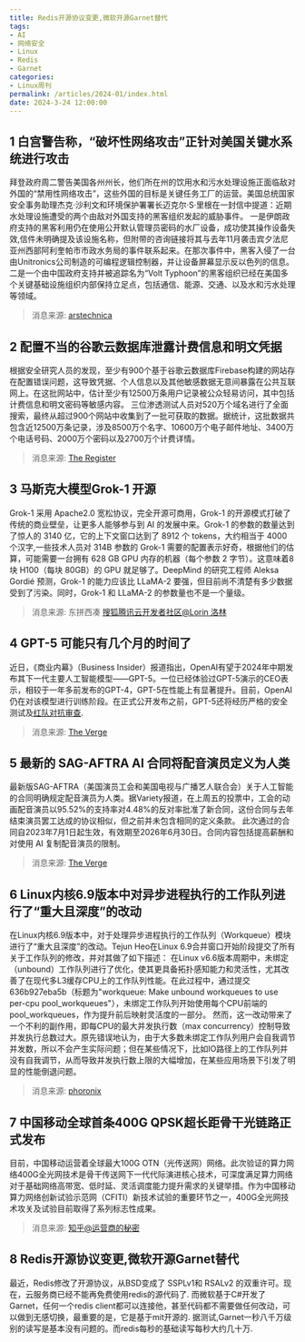 ```yaml
---
title: Redis开源协议变更,微软开源Garnet替代
tags: 
- AI
- 网络安全
- Linux
- Redis 
- Garnet
categories: 
- Linux周刊
permalink: /articles/2024-01/index.html
date: 2024-3-24 12:00:00
---
```




<!-- more -->

## 1 白宫警告称，“破坏性网络攻击”正针对美国关键水系统进行攻击
拜登政府周二警告美国各州州长，他们所在州的饮用水和污水处理设施正面临敌对外国的“禁用性网络攻击”，这些外国的目标是关键任务工厂的运营。美国总统国家安全事务助理杰克·沙利文和环境保护署署长迈克尔·S·里根在一封信中提道：近期水处理设施遭受的两个由敌对外国支持的黑客组织发起的威胁事件。
一是伊朗政府支持的黑客利用仍在使用公开默认管理员密码的水厂设备，成功使其操作设备失效,信件未明确提及该设施名称，但附带的咨询链接将其与去年11月袭击宾夕法尼亚州西部阿利奎帕市市政水务局的事件联系起来。在那次事件中，黑客入侵了一台由Unitronics公司制造的可编程逻辑控制器，并让设备屏幕显示反以色列的信息。   
二是一个由中国政府支持并被追踪名为“Volt Typhoon”的黑客组织已经在美国多个关键基础设施组织内部保持立足点，包括通信、能源、交通、以及水和污水处理等领域。
> 消息来源: [arstechnica](https://arstechnica.com/security/2024/03/critical-us-water-systems-face-disabling-cyberattacks-white-house-warns/)


## 2 配置不当的谷歌云数据库泄露计费信息和明文凭据
根据安全研究人员的发现，至少有900个基于谷歌云数据库Firebase构建的网站存在配置错误问题，这导致凭据、个人信息以及其他敏感数据无意间暴露在公共互联网上。在这批网站中，估计至少有12500万条用户记录被公众轻易访问，其中包括计费信息和明文密码等敏感内容。
三位渗透测试人员对520万个域名进行了全面搜索，最终从超过900个网站中收集到了一批可获取的数据。据统计，这批数据共包含近12500万条记录，涉及8500万个名字、10600万个电子邮件地址、3400万个电话号码、2000万个密码以及2700万个计费详情。
> 消息来源: [The Register](https://www.theregister.com/2024/03/18/google_firebase_cloud_security/)


## 3 马斯克大模型Grok-1 开源
Grok-1 采用 Apache2.0 宽松协议，完全开源可商用，Grok-1 的开源模式打破了传统的商业壁垒，让更多人能够参与到 AI 的发展中来。Grok-1 的参数的数量达到了惊人的 3140 亿，它的上下文窗口达到了 8912 个 tokens，大约相当于 4000 个汉字,一些技术人员对 314B 参数的 Grok-1 需要的配置表示好奇，根据他们的估算，可能需要一台拥有 628 GB GPU 内存的机器（每个参数 2 字节）。这意味着8块 H100（每块 80GB）的 GPU 就足够了。DeepMind 的研究工程师 Aleksa Gordié 预测，Grok-1 的能力应该比 LLaMA-2 要强，但目前尚不清楚有多少数据受到了污染。同时，Grok-1 和 LLaMA-2 的参数量也不是一个量级。
> 消息来源: 东拼西凑 [搜狐](https://www.sohu.com/a/764930113_639898)[腾讯云开发者社区@Lorin 洛林](https://cloud.tencent.com/developer/article/2397462)


## 4 GPT-5 可能只有几个月的时间了
近日，《商业内幕》（Business Insider）报道指出，OpenAI有望于2024年中期发布其下一代主要人工智能模型——GPT-5。一位已经体验过GPT-5演示的CEO表示，相较于一年多前发布的GPT-4，GPT-5在性能上有显著提升。目前，OpenAI仍在对该模型进行训练阶段。在正式公开发布之前，GPT-5还将经历严格的安全测试及[红队对抗审查](https://zhuanlan.zhihu.com/p/663337434).
> 消息来源: [The Verge](https://www.theverge.com/2024/3/20/24106580/gpt-5-could-be-just-months-away)


## 5 最新的 SAG-AFTRA AI 合同将配音演员定义为人类
最新版SAG-AFTRA（美国演员工会和美国电视与广播艺人联合会）关于人工智能的合同明确规定配音演员为人类。据Variety报道，在上周五的投票中，工会的动画配音演员以95.52%的支持率对4.48%的反对率批准了新合同，这份合同与去年结束演员罢工达成的协议相似，但之前并未包含相同的定义条款。
此次通过的合同自2023年7月1日起生效，有效期至2026年6月30日。合同内容包括提高薪酬和对使用 AI 复制配音演员的限制。
> 消息来源: [The Verge](https://www.theverge.com/2024/3/23/24109859/the-latest-sag-aftra-ai-contracts-define-voice-actors-as-human-beings)


## 6 Linux内核6.9版本中对异步进程执行的工作队列进行了“重大且深度”的改动
在Linux内核6.9版本中，对于处理异步进程执行的工作队列（Workqueue）模块进行了“重大且深度”的改动。Tejun Heo在Linux 6.9合并窗口开始阶段提交了所有关于工作队列的修改，并对其做了如下描述：
在Linux v6.6版本周期中，未绑定（unbound）工作队列进行了优化，使其更具备拓扑感知能力和灵活性，尤其改善了在现代多L3缓存CPU上的工作队列性能。在此过程中，通过提交636b927eba5b（标题为"workqueue: Make unbound workqueues to use per-cpu pool_workqueues"），未绑定工作队列开始使用每个CPU前端的pool_workqueues，作为提升前后映射灵活度的一部分。
然而，这一改动带来了一个不利的副作用，即每CPU的最大并发执行数（max concurrency）控制导致并发执行总数过大。原先错误地认为，由于大多数未绑定工作队列用户会自我调节并发数，所以不会产生实际问题；但在某些情况下，比如IO路径上的工作队列并没有自我调节，从而导致并发执行数上限的大幅增加，在某些应用场景下引发了明显的性能倒退问题。
> 消息来源: [phoronix](https://www.phoronix.com/news/Linux-6.9-Workqueue)


## 7 中国移动全球首条400G QPSK超长距骨干光链路正式发布
目前，中国移动运营着全球最大100G OTN（光传送网）网络。此次验证的算力网络400G全光网技术是骨干传送网下一代代际演进核心技术，可深度满足算力网络对于基础网络高带宽、低时延、灵活调度能力提升需求的关键举措。作为中国移动算力网络创新试验示范网（CFITI）新技术试验的重要环节之一，400G全光网技术攻关及试验目前取得了系列标志性成果。
> 消息来源: [知乎@运营商的秘密](https://zhuanlan.zhihu.com/p/610714150)


## 8 Redis开源协议变更,微软开源Garnet替代
最近，Redis修改了开源协议，从BSD变成了 SSPLv1和 RSALv2 的双重许可。现在，云服务商已经不能再免费使用redis的源代码了.
而微软基于C#开发了Garnet，任何一个redis client都可以连接他，甚至代码都不需要做任何改动，可以做到无感切换，最重要的是，它是基于mit开源的.
据测试,Garnet一秒八千万级别的读写是基本没有问题的。而redis每秒的基础读写每秒大约几十万.

